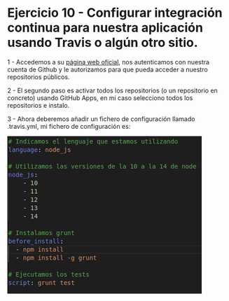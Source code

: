 # Ejercicio 10 - Configurar integración continua para nuestra aplicación usando Travis o algún otro sitio.

1 - Accedemos a su [página web oficial](https://travis-ci.com/signin), nos autenticamos con nuestra cuenta de Github y le autorizamos para que pueda acceder a nuestro repositorios públicos.

2 - El segundo paso es activar todos los repositorios (o un repositorio en concreto) usando GitHub Apps, en mi caso selecciono todos los repositorios e instalo.

3 - Ahora deberemos añadir un fichero de configuración llamado .travis.yml, mi fichero de configuración es:

![](img/captura_ej10_tema4.png)

